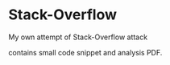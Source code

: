 # Stack-Overflow

My own attempt of Stack-Overflow  attack

contains small code snippet and analysis PDF.
